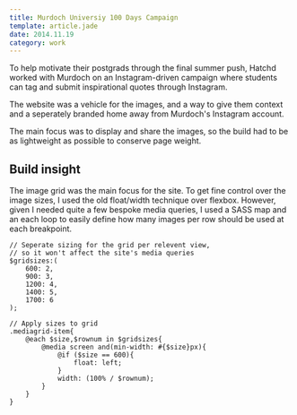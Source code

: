 ```yaml
---
title: Murdoch Universiy 100 Days Campaign
template: article.jade
date: 2014.11.19
category: work
---
```


To help motivate their postgrads through the final summer push, Hatchd worked with Murdoch on an Instagram-driven campaign where students can tag and submit inspirational quotes through Instagram.

The website was a vehicle for the images, and a way to give them context and a seperately branded home away from Murdoch's Instagram account.

The main focus was to display and share the images, so the build had to be as lightweight as possible to conserve page weight.

## Build insight

The image grid was the main focus for the site. To get fine control over the image sizes, I used the old float/width technique over flexbox. However, given I needed quite a few bespoke media queries, I used a SASS map and an each loop to easily define how many images per row should be used at each breakpoint.

```
// Seperate sizing for the grid per relevent view,
// so it won't affect the site's media queries
$gridsizes:(
    600: 2,
    900: 3,
    1200: 4,
    1400: 5,
    1700: 6
);

// Apply sizes to grid
.mediagrid-item{
    @each $size,$rownum in $gridsizes{
        @media screen and(min-width: #{$size}px){
            @if ($size == 600){
                float: left;
            }
            width: (100% / $rownum);
        }
    }
}
```
